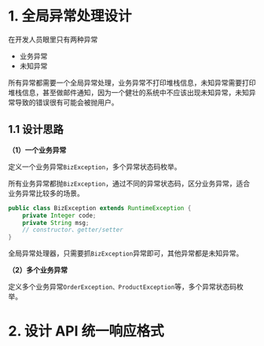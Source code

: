 # 1. 全局异常处理设计

在开发人员眼里只有两种异常

- 业务异常
- 未知异常

所有异常都需要一个全局异常处理，业务异常不打印堆栈信息，未知异常需要打印堆栈信息，甚至做邮件通知，因为一个健壮的系统中不应该出现未知异常，未知异常导致的错误很有可能会被抛用户。

## 1.1 设计思路

**（1）一个业务异常**

定义一个业务异常`BizException`，多个异常状态码枚举。

所有业务异常都抛`BizException`，通过不同的异常状态码，区分业务异常，适合业务异常比较多的场景。

```java
public class BizException extends RuntimeException {
    private Integer code;
    private String msg;
    // constructor、getter/setter
}
```

全局异常处理器，只需要抓`BizException`异常即可，其他异常都是未知异常。

**（2）多个业务异常**

定义多个业务异常`OrderException、ProductException`等，多个异常状态码枚举。





# 2. 设计 API 统一响应格式



 